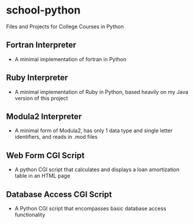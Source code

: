 school-python
=============

Files and Projects for College Courses in Python

Fortran Interpreter
---------------
+ A minimal implementation of fortran in Python

Ruby Interpreter
---------------
+ A minimal implementation of Ruby in Python, based heavily on my Java version of this project

Modula2 Interpreter
-------------
+ A minimal form of Modula2, has only 1 data type and single letter identifiers, and reads in .mod files

Web Form CGI Script
---------------
+ A python CGI script that calculates and displays a loan amortization table in an HTML page

Database Access CGI Script
---------------
+ A Python CGI script that encompasses basic database access functionality